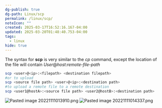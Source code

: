 ```yaml
---
dg-publish: true
dg-path: Linux/scp
permalink: /linux/scp/
noteIcon: ""
created: 2025-03-17T16:52:16.167-04:00
updated: 2025-03-20T01:48:40.753-04:00
tags:
  - linux
hide: true
---
```


The syntax for **scp** is very similar to the _cp_ command, except the location of the file will contain _User_@_host_:_remote-file-path_
```bash
scp <user>@<ip>:<filepath> <destination filepath>
#or to upload
scp <source file path> <user>@<ip>:<destination path>
#to upload a remote file to a remote destination
scp <user1@hostA>:<source file path> <user2@hostB>:<destination path>
```
![Pasted image 20221111013910.png](/img/user/raw_notes/Images/Pasted%20image%2020221111013910.png)
![Pasted image 20221111014337.png](/img/user/raw_notes/Images/Pasted%20image%2020221111014337.png)
